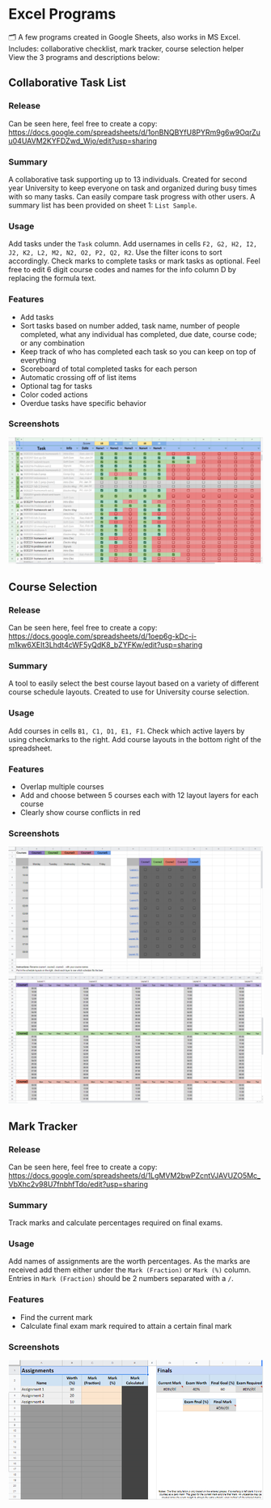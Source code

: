 # Excel Programs
🗂️ A few programs created in Google Sheets, also works in MS Excel. Includes: collaborative checklist, mark tracker, course selection helper<br/>
View the 3 programs and descriptions below:

## Collaborative Task List
### Release
Can be seen here, feel free to create a copy:
https://docs.google.com/spreadsheets/d/1onBNQBYfU8PYRm9g6w9OqrZuu04UAVM2KYFDZwd_Wjo/edit?usp=sharing
### Summary
A collaborative task supporting up to 13 individuals. Created for second year University to keep everyone on task and organized during busy times with so many tasks. Can easily compare task progress with other users. A summary list has been provided on sheet 1: ```List Sample```.
### Usage
Add tasks under the ```Task``` column. Add usernames in cells ```F2, G2, H2, I2, J2, K2, L2, M2, N2, O2, P2, Q2, R2```. Use the filter icons to sort accordingly. Check marks to complete tasks or mark tasks as optional. Feel free to edit 6 digit course codes and names for the info column D by replacing the formula text.
### Features
* Add tasks
* Sort tasks based on number added, task name, number of people completed, what any individual has completed, due date, course code; or any combination
* Keep track of who has completed each task so you can keep on top of everything
* Scoreboard of total completed tasks for each person
* Automatic crossing off of list items
* Optional tag for tasks
* Color coded actions
* Overdue tasks have specific behavior 

### Screenshots
![Task List Screenshot](/Screenshots/CollabTaskList1.png)

## Course Selection
### Release
Can be seen here, feel free to create a copy:
https://docs.google.com/spreadsheets/d/1oep6g-kDc-i-m1kw6XEIt3Lhdt4cWF5yQdK8_bZYFKw/edit?usp=sharing
### Summary
A tool to easily select the best course layout based on a variety of different course schedule layouts. Created to use for University course selection. 
### Usage
Add courses in cells ```B1, C1, D1, E1, F1```. Check which active layers by using checkmarks to the right. Add course layouts in the bottom right of the spreadsheet.
### Features
* Overlap multiple courses
* Add and choose between 5 courses each with 12 layout layers for each course
* Clearly show course conflicts in red
### Screenshots
![Course Selection Screenshot](/Screenshots/CourseSelection1.png)
![Course Selection Screenshot](/Screenshots/CourseSelection2.png)

## Mark Tracker
### Release
Can be seen here, feel free to create a copy:
https://docs.google.com/spreadsheets/d/1LgMVM2bwPZcntVJAVUZO5Mc_VbXhc2v98U7fnbhfTdo/edit?usp=sharing

### Summary
Track marks and calculate percentages required on final exams.
### Usage
Add names of assignments are the worth percentages. As the marks are received add them either under the ```Mark (Fraction)``` or ```Mark (%)``` column. Entries in ```Mark (Fraction)``` should be 2 numbers separated with a ```/```.
### Features
* Find the current mark
* Calculate final exam mark required to attain a certain final mark
### Screenshots
![Mark Tracker Screenshot](/Screenshots/MarkTracker1.png)
